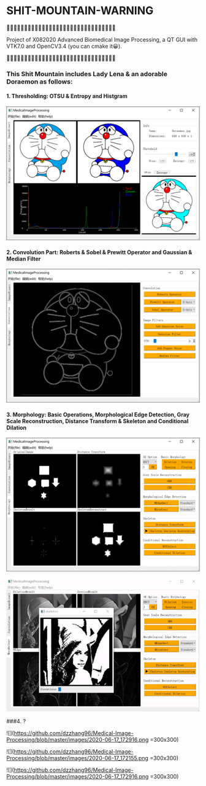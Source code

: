# SHIT-MOUNTAIN-WARNING

💩💩💩💩💩💩💩💩💩💩💩💩💩💩💩💩💩💩💩💩💩💩💩💩💩💩💩💩💩💩💩

Project of X082020 Advanced Biomedical Image Processing, a QT GUI with VTK7.0 and OpenCV3.4 (you can cmake it😀).

💩💩💩💩💩💩💩💩💩💩💩💩💩💩💩💩💩💩💩💩💩💩💩💩💩💩💩💩💩💩💩

### This Shit Mountain includes Lady Lena & an adorable Doraemon as follows:
#### 1. Thresholding: OTSU & Entropy and Histgram

![](https://github.com/dzzhang96/Medical-Image-Processing/blob/master/images/2020-06-17_165056.png)

#### 2. Convolution Part: Roberts & Sobel & Prewitt Operator and Gaussian & Median Filter

![](https://github.com/dzzhang96/Medical-Image-Processing/blob/master/images/ezgif-4-7b1825d38e28.gif)

#### 3. Morphology: Basic Operations, Morphological Edge Detection, Gray Scale Reconstruction, Distance Transform & Skeleton and Conditional Dilation

![](https://github.com/dzzhang96/Medical-Image-Processing/blob/master/images/ezgif-4-23bb80449a97.gif)

![skeleton anime](https://github.com/dzzhang96/Medical-Image-Processing/blob/master/images/ezgif-4-f6c54188bf18.gif)

###4. ?

![](https://github.com/dzzhang96/Medical-Image-Processing/blob/master/images/2020-06-17_172916.png =300x300)

![](https://github.com/dzzhang96/Medical-Image-Processing/blob/master/images/2020-06-17_172155.png =300x300)

![](https://github.com/dzzhang96/Medical-Image-Processing/blob/master/images/2020-06-17_172916.png =300x300)
